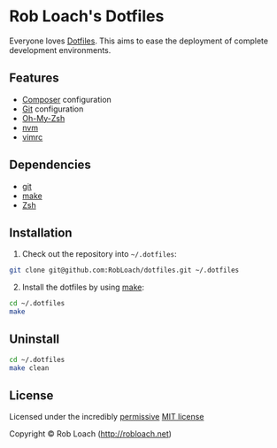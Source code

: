 # Rob Loach's Dotfiles

Everyone loves [Dotfiles](http://dotfiles.github.io). This aims to ease the deployment of complete development environments.

## Features

* [Composer](http://getcomposer.org) configuration
* [Git](http://www.git-scm.com/) configuration
* [Oh-My-Zsh](https://github.com/robbyrussell/oh-my-zsh/)
* [nvm](https://github.com/creationix/nvm)
* [vimrc](https://github.com/amix/vimrc)

## Dependencies

* [git](http://git-scm.com)
* [make](http://gnu.org/software/make)
* [Zsh](http://www.zsh.org)

## Installation

1. Check out the repository into `~/.dotfiles`:
  ``` bash
  git clone git@github.com:RobLoach/dotfiles.git ~/.dotfiles
  ```

2. Install the dotfiles by using [make](http://www.gnu.org/software/make/):
  ``` bash
  cd ~/.dotfiles
  make
  ```

## Uninstall

``` bash
cd ~/.dotfiles
make clean
```

## License

Licensed under the incredibly [permissive](http://en.wikipedia.org/wiki/Permissive_free_software_licence) [MIT license](http://creativecommons.org/licenses/MIT/)

Copyright &copy; Rob Loach (http://robloach.net)
